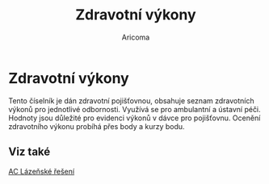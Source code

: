 ﻿---
    title: "Zdravotní výkony"
    author: Aricoma
    ms.date: 04/30/2018
    ms.topic: article
    ms.prod: dynamics-nav-2017
    ms.contentlocale: cs-cz
    ms.lasthandoff: 04/30/2018
---

# Zdravotní výkony

Tento číselník je dán zdravotní pojišťovnou, obsahuje seznam zdravotních výkonů pro jednotlivé odbornosti. Využívá se pro ambulantní a ústavní péči. Hodnoty jsou důležité pro evidenci výkonů v dávce pro pojišťovnu. Ocenění zdravotního výkonu probíhá přes body a kurzy bodu. 


## <a name="see-also"></a>Viz také
[AC Lázeňské řešení](ac-spa-solution.md)